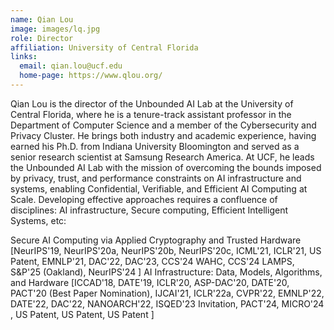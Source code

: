 ```yaml
---
name: Qian Lou
image: images/lq.jpg
role: Director
affiliation: University of Central Florida
links:
  email: qian.lou@ucf.edu
  home-page: https://www.qlou.org/
---
```


Qian Lou is the director of the Unbounded AI Lab at the University of Central Florida, where he is a tenure-track assistant professor in the Department of Computer Science and a member of the Cybersecurity and Privacy Cluster. He brings both industry and academic experience, having earned his Ph.D. from Indiana University Bloomington and served as a senior research scientist at Samsung Research America. At UCF, he leads the Unbounded AI Lab with the mission of overcoming the bounds imposed by privacy, trust, and performance constraints on AI infrastructure and systems, enabling Confidential, Verifiable, and Efficient AI Computing at Scale. Developing effective approaches requires a confluence of disciplines: AI infrastructure, Secure computing, Efficient Intelligent Systems, etc:

Secure AI Computing via Applied Cryptography and Trusted Hardware [NeurIPS'19, NeurIPS'20a, NeurIPS'20b, NeurIPS'20c, ICML'21, ICLR'21, US Patent, EMNLP'21, DAC'22, DAC'23, CCS'24 WAHC, CCS'24 LAMPS, S&P'25 (Oakland), NeurIPS'24 ]
AI Infrastructure: Data, Models, Algorithms, and Hardware [ICCAD'18, DATE'19, ICLR'20, ASP-DAC'20, DATE'20, PACT'20 (Best Paper Nomination), IJCAI'21, ICLR'22a, CVPR'22, EMNLP'22, DATE'22, DAC'22, NANOARCH'22, ISQED'23 Invitation, PACT'24, MICRO'24 , US Patent, US Patent, US Patent ]
